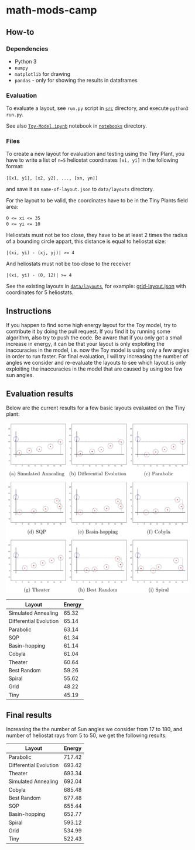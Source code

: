 # math-mods-camp

## How-to

### Dependencies

* Python 3
* `numpy`
* `matplotlib` for drawing
* `pandas` - only for showing the results in dataframes

### Evaluation
To evaluate a layout, see `run.py` script in [`src`](https://github.com/markolalovic/math-mods-camp/tree/main/src) directory, and execute `python3 run.py`.

See also [`Toy-Model.ipynb`](https://github.com/markolalovic/math-mods-camp/blob/main/notebooks/Toy-Model.ipynb) notebook in [`notebooks`](https://github.com/markolalovic/math-mods-camp/tree/main/notebooks) directory.

### Files
To create a new layout for evaluation and testing using the Tiny Plant, you have to write a list of `n=5` heliostat coordinates `[xi, yi]` in the following format:

`[[x1, y1], [x2, y2], ..., [xn, yn]]`

and save it as `name-of-layout.json` to `data/layouts` directory.

For the layout to be valid, the coordinates have to be in the Tiny Plants field area:
```
0 <= xi <= 35
0 <= yi <= 10
```

Heliostats must not be too close, they have to be at least 2 times the radius of a bounding circle appart, this distance is equal to heliostat size:

```
|(xi, yi) - (xj, yj)| >= 4
```

And heliostats must not be too close to the receiver
```
|(xi, yi) - (0, 12)| >= 4
```

See the existing layouts in [`data/layouts`](https://github.com/markolalovic/math-mods-camp/tree/main/data/layouts), for example: [grid-layout.json](https://raw.githubusercontent.com/markolalovic/math-mods-camp/main/data/layouts/grid-layout.json) with coordinates for 5 heliostats.

## Instructions
If you happen to find some high energy layout for the Toy model, try to contribute it by doing the pull request. If you find it by running some algorithm, also try to push the code. Be aware that if you only got a small increase in energy, it can be that your layout is only exploiting the inaccuracies in the model, i.e. now the Toy model is using only a few angles in order to run faster. For final evaluation, I will try increasing the number of angles we consider and re-evaluate the layouts to see which layout is only exploiting the inaccuracies in the model that are caused by using too few sun angles.

## Evaluation results

Below are the current results for a few basic layouts evaluated on the Tiny plant:
<p align="left">
<img src="figures/layouts/layouts.png" alt="Layouts" width="500">
</p>

|         Layout     |    Energy  |
|--------------------|------------|
| Simulated Annealing   |   65.32    |
| Differential Evolution          |   65.14    |
| Parabolic   |   63.14    |
| SQP         |   61.34    |
| Basin-hopping |   61.14    |
| Cobyla      |   61.04    |
| Theater     |   60.64    |
| Best Random |   59.26    |
| Spiral      |   55.62    |
| Grid        |   48.22    |
| Tiny        |   45.19    |

## Final results

Increasing the the number of Sun angles we consider from 17 to 180, and number of heliostat rays from 5 to 50, we get the following results:

|         Layout     |    Energy  |
|--------------------|------------|
| Parabolic   |   717.42    |
| Differential Evolution          |   693.42    |
| Theater     |  693.34    |
| Simulated Annealing   |  692.04   |
| Cobyla      |   685.48    |
| Best Random |   677.48    |
| SQP         |   655.44    |
| Basin-hopping |   652.77  |
| Spiral      |   593.12    |
| Grid        |   534.99    |
| Tiny        |   522.43    |